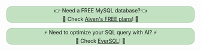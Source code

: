 &nbsp;<p style="background: #C1E1C1;border: 2px solid #b4d3b2;border-radius: 15px;text-align: center;">👉 Need a FREE MySQL database?👈<br>🦀 Check <a href="https://go.aiven.io/francesco-signup">Aiven's FREE plans</a>! 🦀
<p style="background: #C1E1C1;border: 2px solid #b4d3b2;border-radius: 15px;text-align: center;">
⚡️ Need to optimize your SQL query with AI? ⚡️ <br>
🐧 Check  <a href="https://www.eversql.com/?utm_medium=organic&utm_source=ext_blog&utm_content=ftisiotwebsite">EverSQL</a>! 🐧
</p>

